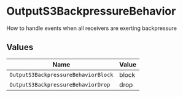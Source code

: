 # OutputS3BackpressureBehavior

How to handle events when all receivers are exerting backpressure


## Values

| Name                                | Value                               |
| ----------------------------------- | ----------------------------------- |
| `OutputS3BackpressureBehaviorBlock` | block                               |
| `OutputS3BackpressureBehaviorDrop`  | drop                                |